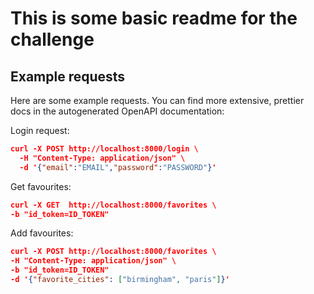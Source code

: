 # This is some basic readme for the challenge

## Example requests

Here are some example requests. You can find more extensive, prettier docs in the autogenerated OpenAPI documentation:

Login request:

```json
curl -X POST http://localhost:8000/login \
  -H "Content-Type: application/json" \
  -d '{"email":"EMAIL","password":"PASSWORD"}'
```

Get favourites:

```json
curl -X GET  http://localhost:8000/favorites \
-b "id_token=ID_TOKEN"
```

Add favourites:

```json
curl -X POST http://localhost:8000/favorites \
-H "Content-Type: application/json" \
-b "id_token=ID_TOKEN"
-d '{"favorite_cities": ["birmingham", "paris"]}'
```
